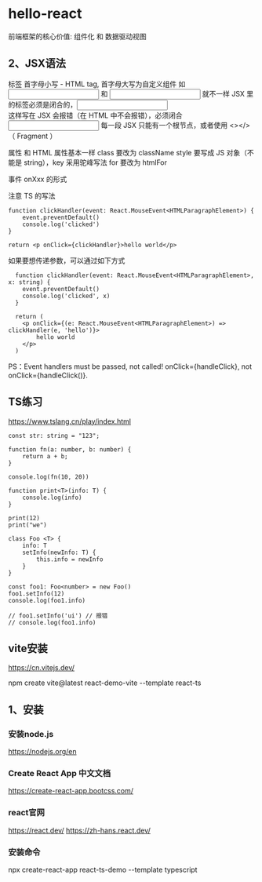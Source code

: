 # hello-react
前端框架的核心价值: 组件化 和 数据驱动视图

## 2、JSX语法
标签
首字母小写 - HTML tag, 首字母大写为自定义组件 如 <input/> 和 <Input/> 就不一样
JSX 里的标签必须是闭合的，<input> <br> 这样写在 JSX 会报错（在 HTML 中不会报错），必须闭合 <input/>
每一段 JSX 只能有一个根节点，或者使用 <></> （ Fragment ）

属性
和 HTML 属性基本一样
class 要改为 className
style 要写成 JS 对象（不能是 string），key 采用驼峰写法
for 要改为 htmlFor

事件
onXxx 的形式

注意 TS 的写法
```
function clickHandler(event: React.MouseEvent<HTMLParagraphElement>) {
    event.preventDefault()
    console.log('clicked')
}

return <p onClick={clickHandler}>hello world</p>
```
如果要想传递参数，可以通过如下方式
```
  function clickHandler(event: React.MouseEvent<HTMLParagraphElement>, x: string) {
    event.preventDefault()
    console.log('clicked', x)
  }

  return (
    <p onClick={(e: React.MouseEvent<HTMLParagraphElement>) => clickHandler(e, 'hello')}>
        hello world
    </p>
  )
 ```
PS：Event handlers must be passed, not called! onClick={handleClick}, not onClick={handleClick()}.

## TS练习
https://www.tslang.cn/play/index.html

```
const str: string = "123";

function fn(a: number, b: number) { 
    return a + b;
}

console.log(fn(10, 20))

function print<T>(info: T) { 
    console.log(info)
}

print(12)
print("we")

class Foo <T> { 
    info: T
    setInfo(newInfo: T) { 
        this.info = newInfo
    }
}

const foo1: Foo<number> = new Foo()
foo1.setInfo(12)
console.log(foo1.info)

// foo1.setInfo('ui') // 报错
// console.log(foo1.info)
```
## vite安装
https://cn.vitejs.dev/

npm create vite@latest react-demo-vite --template react-ts

## 1、安装
### 安装node.js
https://nodejs.org/en

### Create React App 中文文档
https://create-react-app.bootcss.com/

### react官网
https://react.dev/
https://zh-hans.react.dev/ 

### 安装命令
npx create-react-app react-ts-demo --template typescript
